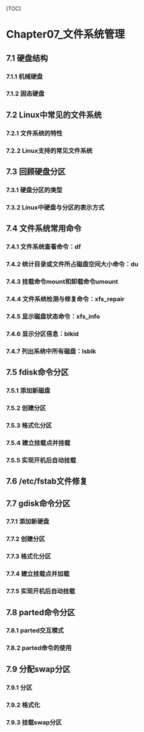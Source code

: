 [TOC]

# Chapter07_文件系统管理

## 7.1 硬盘结构

### 7.1.1 机械硬盘

### 7.1.2 固态硬盘

## 7.2 Linux中常见的文件系统

### 7.2.1 文件系统的特性

### 7.2.2 Linux支持的常见文件系统

## 7.3 回顾硬盘分区

### 7.3.1 硬盘分区的类型

### 7.3.2 Linux中硬盘与分区的表示方式

## 7.4 文件系统常用命令

### 7.4.1 文件系统查看命令：df

### 7.4.2 统计目录或文件所占磁盘空间大小命令：du

### 7.4.3 挂载命令mount和卸载命令umount

### 7.4.4 文件系统检测与修复命令：xfs_repair

### 7.4.5 显示磁盘状态命令：xfs_info

### 7.4.6 显示分区信息：blkid

### 7.4.7 列出系统中所有磁盘：lsblk

## 7.5 fdisk命令分区

### 7.5.1 添加新磁盘

### 7.5.2 创建分区

### 7.5.3 格式化分区

### 7.5.4 建立挂载点并挂载

### 7.5.5 实现开机后自动挂载

## 7.6 /etc/fstab文件修复

## 7.7 gdisk命令分区

### 7.7.1 添加新硬盘

### 7.7.2 创建分区

### 7.7.3 格式化分区

### 7.7.4 建立挂载点并加载

### 7.7.5 实现开机后自动挂载

## 7.8 parted命令分区

### 7.8.1 parted交互模式

### 7.8.2 parted命令的使用

## 7.9 分配swap分区

### 7.9.1 分区

### 7.9.2 格式化

### 7.9.3 挂载swap分区





